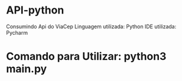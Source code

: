 # API-python

Consumindo Api do ViaCep
Linguagem utilizada: Python
IDE utilizada: Pycharm


# Comando para Utilizar: python3 main.py

